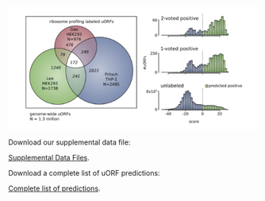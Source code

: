 ![](https://github.com/gersteinlab/uORFs/blob/gh-pages/uORFs__homepage.jpg)

Download our supplemental data file:

[Supplemental Data Files](https://www.dropbox.com/s/b15jmgf20dmdzon/Supplemental_Data_Tables.xlsx?dl=1).

Download a complete list of uORF predictions:

[Complete list of predictions](https://www.dropbox.com/s/b15jmgf20dmdzon/Supplemental_Data_Tables.xlsx?dl=1).

